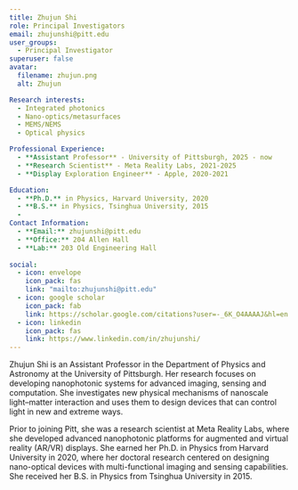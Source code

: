 ```yaml
---
title: Zhujun Shi
role: Principal Investigators
email: zhujunshi@pitt.edu
user_groups:
  - Principal Investigator
superuser: false
avatar:
  filename: zhujun.png
  alt: Zhujun

Research interests:
  - Integrated photonics
  - Nano-optics/metasurfaces  
  - MEMS/NEMS
  - Optical physics

Professional Experience:
  - **Assistant Professor** - University of Pittsburgh, 2025 - now
  - **Research Scientist** - Meta Reality Labs, 2021-2025
  - **Display Exploration Engineer** - Apple, 2020-2021

Education:
  - **Ph.D.** in Physics, Harvard University, 2020
  - **B.S.** in Physics, Tsinghua University, 2015
  - 
Contact Information:
  - **Email:** zhujunshi@pitt.edu
  - **Office:** 204 Allen Hall
  - **Lab:** 203 Old Engineering Hall
      
social:
  - icon: envelope
    icon_pack: fas
    link: "mailto:zhujunshi@pitt.edu"
  - icon: google scholar
    icon_pack: fab
    link: https://scholar.google.com/citations?user=-_6K_O4AAAAJ&hl=en
  - icon: linkedin
    icon_pack: fas
    link: https://www.linkedin.com/in/zhujunshi/ 
---
```


Zhujun Shi is an Assistant Professor in the Department of Physics and Astronomy at the University of Pittsburgh. Her research focuses on developing nanophotonic systems for advanced imaging, sensing and computation. She investigates new physical mechanisms of nanoscale light–matter interaction and uses them to design devices that can control light in new and extreme ways.

Prior to joining Pitt, she was a research scientist at Meta Reality Labs, where she developed advanced nanophotonic platforms for augmented and virtual reality (AR/VR) displays. She earned her Ph.D. in Physics from Harvard University in 2020, where her doctoral research centered on designing nano-optical devices with multi-functional imaging and sensing capabilities. She received her B.S. in Physics from Tsinghua University in 2015.
